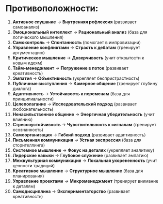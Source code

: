# Противоположности:

1. **Активное слушание** → **Внутренняя рефлексия** (развивает самоанализ)  
2. **Эмоциональный интеллект** → **Рациональный анализ** (база для логического мышления)  
3. **Самоконтроль** → **Спонтанность** (помогает в импровизации)  
4. **Управление конфликтами** → **Страсть к дебатам** (тренирует аргументацию)  
5. **Критическое мышление** → **Доверчивость** (учит открытости к новым идеям)  
6. **Тайм-менеджмент** → **Погружение в поток** (развивает креативность)  
7. **Эмпатия** → **Объективность** (укрепляет беспристрастность)  
8. **Публичные выступления** → **Камерное общение** (тренирует глубину диалога)  
9. **Адаптивность** → **Устойчивость к переменам** (база для принципиальности)  
10. **Целеполагание** → **Исследовательский подход** (развивает любознательность)  
11. **Ненасильственное общение** → **Энергичная убедительность** (учит влиянию)  
12. **Стрессоустойчивость** → **Чувствительность к сигналам** (тренирует осознанность)  
13. **Самоорганизация** → **Гибкий подход** (развивает адаптивность)  
14. **Письменная коммуникация** → **Устная экспрессия** (база для сторителлинга)  
15. **Системное мышление** → **Фокус на деталях** (укрепляет аналитику)  
16. **Лидерские навыки** → **Глубокое служение** (развивает эмпатию)  
17. **Межкультурная коммуникация** → **Локальная укорененность** (учит ценности традиций)  
18. **Креативное мышление** → **Структурное мышление** (база для планирования)  
19. **Управление проектами** → **Микроменеджмент** (тренирует внимание к деталям)  
20. **Самодисциплина** → **Экспериментаторство** (развивает креативность)  

